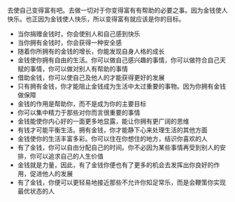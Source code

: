 去使自己变得富有吧。去做一切对于你变得富有有帮助的必要之事。因为金钱使人快乐。也正因为金钱使人快乐，所以变得富有就应该是你的目标。

- 当你捐赠金钱时，你会使别人和自己感到快乐
- 当你拥有金钱时，你会获得一种安全感
- 随着你所拥有的金钱的增长，你能发现自身人格的成长
- 金钱使你拥有自由的生活。你可以做自己感兴趣的事情，你可以做符合自己天赋的事情，你可以做对别人有帮助的事情
- 借助金钱，你可以使自己及他人的才能获得更好的发展
- 只有拥有金钱，你才能阻止金钱成为生活中太过重要的事物。因为你拥有金钱做保障
- 金钱的作用是帮助你，而不是成为你的主要目标
- 你可以集中精力于那些对你而言很重要的事情
- 金钱能使你内心好的一面更多地显露，能让你拥有更广阔的思维
- 有钱才可能平衡生活。拥有金钱，你才能静下心来处理生活的其他方面
- 金钱使你的生活丰富多彩。你可以住在你想住的地方，结识你喜欢的人
- 有了金钱，你可以自由分配自己的时间。你不必因为某些事情再受到别人的安排，你可以追求自己的人生价值
- 金钱就是力量，因此，有了金钱你便也有了更多的机会去发挥出你良好的作用，促进他人的发展
- 有了金钱，你便可以更轻易地接近那些不允许你知足常乐，而是会鞭策你实现最优状态的人
